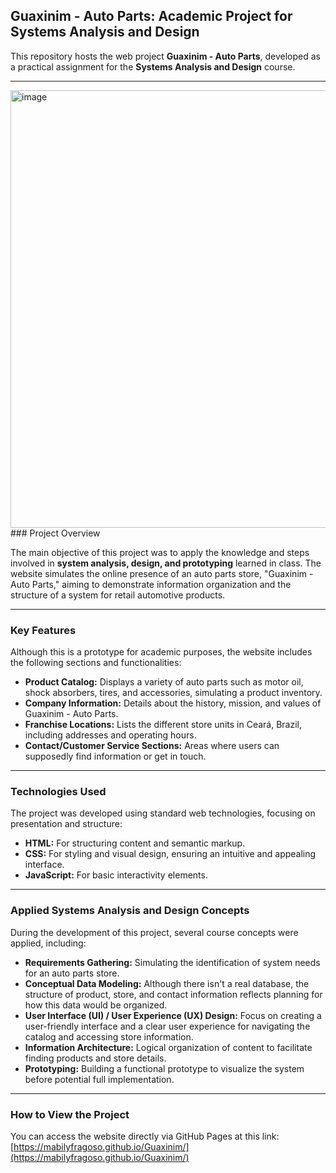 

## Guaxinim - Auto Parts: Academic Project for Systems Analysis and Design

This repository hosts the web project **Guaxinim - Auto Parts**, developed as a practical assignment for the **Systems Analysis and Design** course.

---
<img width="1000" height="700" alt="image" src="https://github.com/user-attachments/assets/97cea984-3b3a-481f-b32f-81e45fec9eb8" />
### Project Overview

The main objective of this project was to apply the knowledge and steps involved in **system analysis, design, and prototyping** learned in class. The website simulates the online presence of an auto parts store, "Guaxinim - Auto Parts," aiming to demonstrate information organization and the structure of a system for retail automotive products.

---

### Key Features

Although this is a prototype for academic purposes, the website includes the following sections and functionalities:

* **Product Catalog:** Displays a variety of auto parts such as motor oil, shock absorbers, tires, and accessories, simulating a product inventory.
* **Company Information:** Details about the history, mission, and values of Guaxinim - Auto Parts.
* **Franchise Locations:** Lists the different store units in Ceará, Brazil, including addresses and operating hours.
* **Contact/Customer Service Sections:** Areas where users can supposedly find information or get in touch.

---

### Technologies Used

The project was developed using standard web technologies, focusing on presentation and structure:

* **HTML:** For structuring content and semantic markup.
* **CSS:** For styling and visual design, ensuring an intuitive and appealing interface.
* **JavaScript:** For basic interactivity elements.

---

### Applied Systems Analysis and Design Concepts

During the development of this project, several course concepts were applied, including:

* **Requirements Gathering:** Simulating the identification of system needs for an auto parts store.
* **Conceptual Data Modeling:** Although there isn't a real database, the structure of product, store, and contact information reflects planning for how this data would be organized.
* **User Interface (UI) / User Experience (UX) Design:** Focus on creating a user-friendly interface and a clear user experience for navigating the catalog and accessing store information.
* **Information Architecture:** Logical organization of content to facilitate finding products and store details.
* **Prototyping:** Building a functional prototype to visualize the system before potential full implementation.

---

### How to View the Project

You can access the website directly via GitHub Pages at this link: [https://mabilyfragoso.github.io/Guaxinim/](https://mabilyfragoso.github.io/Guaxinim/)
